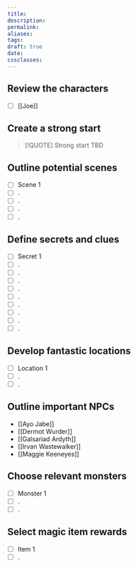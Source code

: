 ```yaml
---
title: 
description: 
permalink: 
aliases: 
tags: 
draft: true
date: 
cssclasses:
---
```

##  Review the characters

- [ ] [[Joe]] 

##  Create a strong start

> [!QUOTE] Strong start
> TBD

##  Outline potential scenes

- [ ] Scene 1
- [ ] .
- [ ] .
- [ ] .
- [ ] .

##  Define secrets and clues

- [ ] Secret 1
- [ ] .
- [ ] .
- [ ] .
- [ ] .
- [ ] .
- [ ] .
- [ ] .
- [ ] .
- [ ] .

##  Develop fantastic locations

- [ ] Location 1
- [ ] .
- [ ] .

##  Outline important NPCs

- [[Ayo Jabe]] 
- [[Dermot Wurder]] 
- [[Galsariad Ardyth]] 
- [[Irvan Wastewalker]] 
- [[Maggie Keeneyes]] 

##  Choose relevant monsters

- [ ] Monster 1
- [ ] .
- [ ] .

##  Select magic item rewards

- [ ] Item 1
- [ ] .